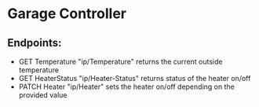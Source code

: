 # Garage Controller

## Endpoints:
- GET Temperature "ip/Temperature" returns the current outside temperature 
- GET HeaterStatus "ip/Heater-Status" returns status of the heater on/off
- PATCH Heater "ip/Heater" sets the heater on/off depending on the provided value